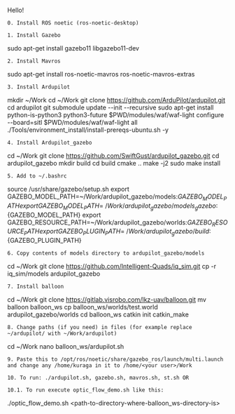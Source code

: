 Hello!

	0. Install ROS noetic (ros-noetic-desktop)

	1. Install Gazebo
sudo apt-get install gazebo11 libgazebo11-dev

	2. Install Mavros
sudo apt-get install ros-noetic-mavros ros-noetic-mavros-extras 

	3. Install Ardupilot
mkdir ~/Work
cd ~/Work
git clone https://github.com/ArduPilot/ardupilot.git
cd ardupilot
git submodule update --init --recursive
sudo apt-get install python-is-python3 python3-future
$PWD/modules/waf/waf-light configure --board=sitl
$PWD/modules/waf/waf-light all
./Tools/environment_install/install-prereqs-ubuntu.sh -y

	4. Install Ardupilot_gazebo
cd ~/Work
git clone https://github.com/SwiftGust/ardupilot_gazebo.git
cd ardupilot_gazebo
mkdir build
cd build
cmake ..
make -j2
sudo make install

	5. Add to ~/.bashrc
source /usr/share/gazebo/setup.sh
export GAZEBO_MODEL_PATH=~/Work/ardupilot_gazebo/models:${GAZEBO_MODEL_PATH}
export GAZEBO_MODEL_PATH=~/Work/ardupilot_gazebo/models_gazebo:${GAZEBO_MODEL_PATH}
export GAZEBO_RESOURCE_PATH=~/Work/ardupilot_gazebo/worlds:${GAZEBO_RESOURCE_PATH}
export GAZEBO_PLUGIN_PATH=~/Work/ardupilot_gazebo/build:${GAZEBO_PLUGIN_PATH}

	6. Copy contents of models directory to ardupilot_gazebo/models
cd ~/Work
git clone https://github.com/Intelligent-Quads/iq_sim.git
cp -r iq_sim/models ardupilot_gazebo

	7. Install balloon
cd ~/Work
git clone https://gitlab.visrobo.com/lkz-uav/balloon.git
mv balloon balloon_ws
cp balloon_ws/worlds/test.world ardupilot_gazebo/worlds
cd balloon_ws
catkin init
catkin_make

	8. Change paths (if you need) in files (for example replace ~/ardupilot/ with ~/Work/ardupilot)
cd ~/Work
nano balloon_ws/ardupilot.sh

	9. Paste this to /opt/ros/noetic/share/gazebo_ros/launch/multi.launch and change any /home/kuraga in it to /home/<your user>/Work
<?xml version="1.0"?>
<launch>
  <arg name="paused" default="false"/>
  <arg name="use_sim_time" default="true"/>
  <arg name="extra_gazebo_args" default=""/>
  <arg name="gui" default="true"/>
  <arg name="recording" default="false"/>
  <arg name="headless" default="false"/>
  <arg name="debug" default="false"/>
  <arg name="physics" default="ode"/>
  <arg name="verbose" default="true"/>
  <arg name="output" default="screen"/>
  <arg name="world_name" default="/home/kuraga/ardupilot_gazebo/worlds/test.world"/> <!-- Note: the world_name is with respect to GAZEBO_RESOURCE_PATH environmental variable -->
  <arg name="respawn_gazebo" default="false"/>
  <arg name="use_clock_frequency" default="false"/>
  <arg name="pub_clock_frequency" default="100"/>
  <arg name="enable_ros_network" default="true" />
  <arg name="server_required" default="false"/>
  <arg name="gui_required" default="false"/>

  <!-- set use_sim_time flag -->
  <param name="/use_sim_time" value="$(arg use_sim_time)"/>

  <!-- set command arguments -->
  <arg unless="$(arg paused)" name="command_arg1" value=""/>
  <arg 	if="$(arg paused)" name="command_arg1" value="-u"/>
  <arg unless="$(arg recording)" name="command_arg2" value=""/>
  <arg 	if="$(arg recording)" name="command_arg2" value="-r"/>
  <arg unless="$(arg verbose)" name="command_arg3" value=""/>
  <arg 	if="$(arg verbose)" name="command_arg3" value="--verbose"/>
  <arg unless="$(arg debug)" name="script_type" value="gzserver"/>
  <arg 	if="$(arg debug)" name="script_type" value="debug"/>

  <!-- start gazebo server-->
  <group if="$(arg use_clock_frequency)">
	<param name="gazebo/pub_clock_frequency" value="$(arg pub_clock_frequency)" />
  </group>
  <group>
	<param name="gazebo/enable_ros_network" value="$(arg enable_ros_network)" />
  </group>
  <node name="gazebo" pkg="gazebo_ros" type="$(arg script_type)" respawn="$(arg respawn_gazebo)" output="$(arg output)"
  args="$(arg command_arg1) $(arg command_arg2) $(arg command_arg3) -e $(arg physics) $(arg extra_gazebo_args) $(arg world_name)"
  required="$(arg server_required)" />
  <!-- start gazebo client -->
  <group if="$(arg gui)">
	<node name="gazebo_gui" pkg="gazebo_ros" type="gzclient" respawn="false" output="$(arg output)" args="$(arg command_arg3)"
	required="$(arg gui_required)"/>
  </group>
</launch>

	10. To run: ./ardupilot.sh, gazebo.sh, mavros.sh, st.sh OR

	10.1. To run execute optic_flow_demo.sh like this:
./optic_flow_demo.sh <path-to-directory-where-balloon_ws-directory-is>
